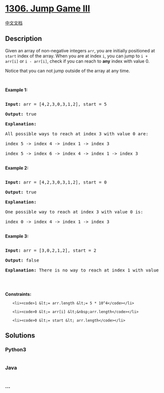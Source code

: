 # [1306. Jump Game III](https://leetcode.com/problems/jump-game-iii)

[中文文档](/solution/1300-1399/1306.Jump%20Game%20III/README.md)

## Description

<p>Given an array of non-negative integers <code>arr</code>, you are initially positioned at <code>start</code>&nbsp;index of the array. When you are at index <code>i</code>, you can jump&nbsp;to <code>i + arr[i]</code> or <code>i - arr[i]</code>, check if you can reach to <strong>any</strong> index with value 0.</p>

<p>Notice that you can not jump outside of the array at any time.</p>

<p>&nbsp;</p>

<p><strong>Example 1:</strong></p>

<pre>

<strong>Input:</strong> arr = [4,2,3,0,3,1,2], start = 5

<strong>Output:</strong> true

<strong>Explanation:</strong> 

All possible ways to reach at index 3 with value 0 are: 

index 5 -&gt; index 4 -&gt; index 1 -&gt; index 3 

index 5 -&gt; index 6 -&gt; index 4 -&gt; index 1 -&gt; index 3 

</pre>

<p><strong>Example 2:</strong></p>

<pre>

<strong>Input:</strong> arr = [4,2,3,0,3,1,2], start = 0

<strong>Output:</strong> true 

<strong>Explanation: 

</strong>One possible way to reach at index 3 with value 0 is: 

index 0 -&gt; index 4 -&gt; index 1 -&gt; index 3

</pre>

<p><strong>Example 3:</strong></p>

<pre>

<strong>Input:</strong> arr = [3,0,2,1,2], start = 2

<strong>Output:</strong> false

<strong>Explanation: </strong>There is no way to reach at index 1 with value 0.

</pre>

<p>&nbsp;</p>

<p><strong>Constraints:</strong></p>

<ul>

    <li><code>1 &lt;= arr.length &lt;= 5 * 10^4</code></li>

    <li><code>0 &lt;= arr[i] &lt;&nbsp;arr.length</code></li>

    <li><code>0 &lt;= start &lt; arr.length</code></li>

</ul>

## Solutions

<!-- tabs:start -->

### **Python3**

```python

```

### **Java**

```java

```

### **...**

```

```

<!-- tabs:end -->
